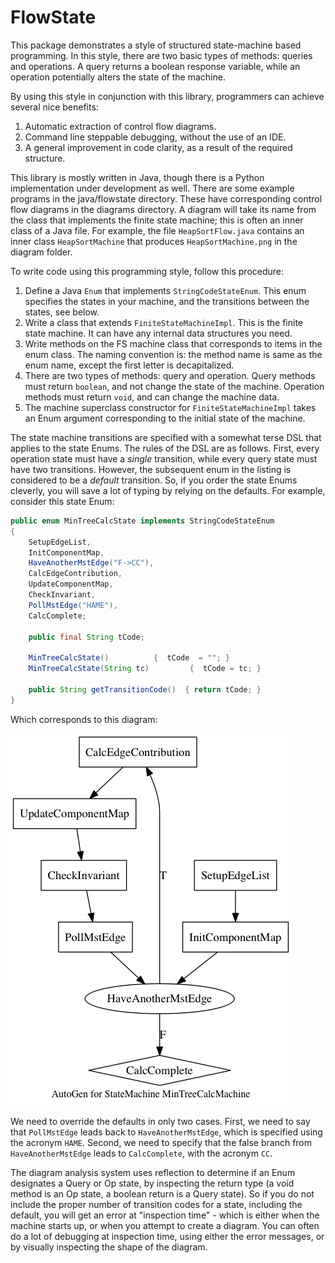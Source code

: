 # FlowState

This package demonstrates a style of structured state-machine based programming.
In this style, there are two basic types of methods: queries and operations.
A query returns a boolean response variable, while an operation potentially alters the state of the machine.

By using this style in conjunction with this library, programmers can achieve several nice benefits:

1. Automatic extraction of control flow diagrams. 
1. Command line steppable debugging, without the use of an IDE.
1. A general improvement in code clarity, as a result of the required structure. 


This library is mostly written in Java, though there is a Python implementation under development as well.
There are some example programs in the java/flowstate directory.
These have corresponding control flow diagrams in the diagrams directory. 
A diagram will take its name from the class that implements the finite state machine;
this is often an inner class of a Java file. 
For example, the file `HeapSortFlow.java` contains an inner class `HeapSortMachine` that produces `HeapSortMachine.png` in the diagram folder.

To write code using this programming style, follow this procedure:

1. Define a Java `Enum` that implements `StringCodeStateEnum`. 
This enum specifies the states in your machine, and the transitions between the states, see below.
1. Write a class that extends `FiniteStateMachineImpl`. This is the finite state machine. 
It can have any internal data structures you need.
1. Write methods on the FS machine class that corresponds to items in the enum class. 
The naming convention is: the method name is same as the enum name, except the first letter is decapitalized.
1. There are two types of methods: query and operation. 
Query methods must return `boolean`, and not change the state of the machine. 
Operation methods must return `void`, and can change the machine data.
1. The machine superclass constructor for `FiniteStateMachineImpl` takes an Enum argument
	corresponding to the initial state of the machine.
	
	
The state machine transitions are specified with a somewhat terse DSL that applies to the state Enums.
The rules of the DSL are as follows. 
First, every operation state must have a *single* transition, while every query state must have two transitions.
However, the subsequent enum in the listing is considered to be a *default* transition.
So, if you order the state Enums cleverly, you will save a lot of typing by relying on the defaults.
For example, consider this state Enum:


```java
public enum MinTreeCalcState implements StringCodeStateEnum
{
	SetupEdgeList,
	InitComponentMap,
	HaveAnotherMstEdge("F->CC"),
	CalcEdgeContribution,
	UpdateComponentMap, 
	CheckInvariant,
	PollMstEdge("HAME"),
	CalcComplete;
	
	public final String tCode;
	
	MinTreeCalcState() 			{  tCode  = ""; }	
	MinTreeCalcState(String tc) 		{  tCode = tc; }	
	
	public String getTransitionCode()  { return tCode; }		
}
```

Which corresponds to this diagram: 

![MinTreeCalc](/diagram/MinTreeCalcMachine.png)

We need to override the defaults in only two cases. 
First, we need to say that `PollMstEdge` leads back to `HaveAnotherMstEdge`, 
	which is specified using the acronym `HAME`.
Second, we need to specify that the false branch from `HaveAnotherMstEdge`
	leads to `CalcComplete`, with the acronym `CC`.

The diagram analysis system uses reflection to determine if an Enum designates a Query or Op state, 
	by inspecting the return type (a void method is an Op state, a boolean return is a Query state).
So if you do not include the proper number of transition codes for a state,
	including the default, you will get an error at "inspection time" - 
	which is either when the machine starts up, or when you attempt to create a diagram.
You can often do a lot of debugging at inspection time, 
	using either the error messages, or by visually inspecting the shape of the diagram.
	
